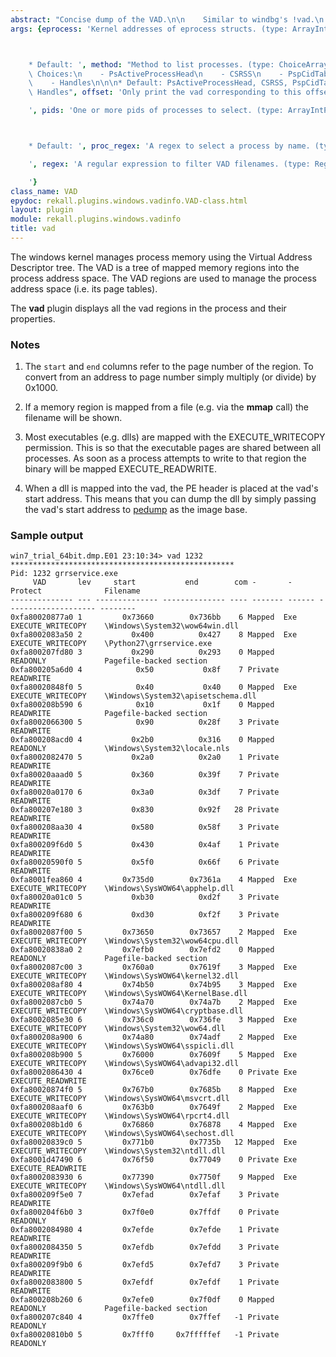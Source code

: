 ```yaml
---
abstract: "Concise dump of the VAD.\n\n    Similar to windbg's !vad.\n    "
args: {eprocess: 'Kernel addresses of eprocess structs. (type: ArrayIntParser)



    * Default: ', method: "Method to list processes. (type: ChoiceArray)\n\n\n* Valid\
    \ Choices:\n    - PsActiveProcessHead\n    - CSRSS\n    - PspCidTable\n    - Sessions\n\
    \    - Handles\n\n\n* Default: PsActiveProcessHead, CSRSS, PspCidTable, Sessions,\
    \ Handles", offset: 'Only print the vad corresponding to this offset. (type: IntParser)

    ', pids: 'One or more pids of processes to select. (type: ArrayIntParser)



    * Default: ', proc_regex: 'A regex to select a process by name. (type: RegEx)

    ', regex: 'A regular expression to filter VAD filenames. (type: RegEx)

    '}
class_name: VAD
epydoc: rekall.plugins.windows.vadinfo.VAD-class.html
layout: plugin
module: rekall.plugins.windows.vadinfo
title: vad
---
```


The windows kernel manages process memory using the Virtual Address Descriptor
tree. The VAD is a tree of mapped memory regions into the process address
space. The VAD regions are used to manage the process address space (i.e. its
page tables).

The **vad** plugin displays all the vad regions in the process and their
properties.

### Notes

1. The `start` and `end` columns refer to the page number of the region. To
   convert from an address to page number simply multiply (or divide) by 0x1000.

2. If a memory region is mapped from a file (e.g. via the **mmap** call) the
   filename will be shown.

3. Most executables (e.g. dlls) are mapped with the EXECUTE_WRITECOPY
   permission. This is so that the executable pages are shared between all
   processes. As soon as a process attempts to write to that region the binary
   will be mapped EXECUTE_READWRITE.

4. When a dll is mapped into the vad, the PE header is placed at the vad's start
   address. This means that you can dump the dll by simply passing the vad's
   start address to [pedump](PEDump.html) as the image base.

### Sample output

```
win7_trial_64bit.dmp.E01 23:10:34> vad 1232
**************************************************
Pid: 1232 grrservice.exe
     VAD       lev     start           end        com -       -      Protect              Filename
-------------- --- -------------- -------------- ---- ------- ------ -------------------- --------
0xfa80020877a0 1         0x73660        0x736bb    6 Mapped  Exe    EXECUTE_WRITECOPY    \Windows\System32\wow64win.dll
0xfa8002083a50 2           0x400          0x427    8 Mapped  Exe    EXECUTE_WRITECOPY    \Python27\grrservice.exe
0xfa800207fd80 3           0x290          0x293    0 Mapped         READONLY             Pagefile-backed section
0xfa800205a6d0 4            0x50           0x8f    7 Private        READWRITE
0xfa80020848f0 5            0x40           0x40    0 Mapped  Exe    EXECUTE_WRITECOPY    \Windows\System32\apisetschema.dll
0xfa800208b590 6            0x10           0x1f    0 Mapped         READWRITE            Pagefile-backed section
0xfa8002066300 5            0x90          0x28f    3 Private        READWRITE
0xfa800208acd0 4           0x2b0          0x316    0 Mapped         READONLY             \Windows\System32\locale.nls
0xfa8002082470 5           0x2a0          0x2a0    1 Private        READWRITE
0xfa80020aaad0 5           0x360          0x39f    7 Private        READWRITE
0xfa80020a0170 6           0x3a0          0x3df    7 Private        READWRITE
0xfa800207e180 3           0x830          0x92f   28 Private        READWRITE
0xfa800208aa30 4           0x580          0x58f    3 Private        READWRITE
0xfa800209f6d0 5           0x430          0x4af    1 Private        READWRITE
0xfa80020590f0 5           0x5f0          0x66f    6 Private        READWRITE
0xfa8001fea860 4         0x735d0        0x7361a    4 Mapped  Exe    EXECUTE_WRITECOPY    \Windows\SysWOW64\apphelp.dll
0xfa80020a01c0 5           0xb30          0xd2f    3 Private        READWRITE
0xfa800209f680 6           0xd30          0xf2f    3 Private        READWRITE
0xfa8002087f00 5         0x73650        0x73657    2 Mapped  Exe    EXECUTE_WRITECOPY    \Windows\System32\wow64cpu.dll
0xfa80020838a0 2         0x7efb0        0x7efd2    0 Mapped         READONLY             Pagefile-backed section
0xfa8002087c00 3         0x760a0        0x7619f    3 Mapped  Exe    EXECUTE_WRITECOPY    \Windows\SysWOW64\kernel32.dll
0xfa800208af80 4         0x74b50        0x74b95    3 Mapped  Exe    EXECUTE_WRITECOPY    \Windows\SysWOW64\KernelBase.dll
0xfa8002087cb0 5         0x74a70        0x74a7b    2 Mapped  Exe    EXECUTE_WRITECOPY    \Windows\SysWOW64\cryptbase.dll
0xfa8002085e30 6         0x736c0        0x736fe    3 Mapped  Exe    EXECUTE_WRITECOPY    \Windows\System32\wow64.dll
0xfa800208a900 6         0x74a80        0x74adf    2 Mapped  Exe    EXECUTE_WRITECOPY    \Windows\SysWOW64\sspicli.dll
0xfa800208b900 5         0x76000        0x7609f    5 Mapped  Exe    EXECUTE_WRITECOPY    \Windows\SysWOW64\advapi32.dll
0xfa8002086430 4         0x76ce0        0x76dfe    0 Private Exe    EXECUTE_READWRITE
0xfa80020874f0 5         0x767b0        0x7685b    8 Mapped  Exe    EXECUTE_WRITECOPY    \Windows\SysWOW64\msvcrt.dll
0xfa800208aaf0 6         0x763b0        0x7649f    2 Mapped  Exe    EXECUTE_WRITECOPY    \Windows\SysWOW64\rpcrt4.dll
0xfa800208b1d0 6         0x76860        0x76878    4 Mapped  Exe    EXECUTE_WRITECOPY    \Windows\SysWOW64\sechost.dll
0xfa80020839c0 5         0x771b0        0x7735b   12 Mapped  Exe    EXECUTE_WRITECOPY    \Windows\System32\ntdll.dll
0xfa8001d47490 6         0x76f50        0x77049    0 Private Exe    EXECUTE_READWRITE
0xfa8002083930 6         0x77390        0x7750f    9 Mapped  Exe    EXECUTE_WRITECOPY    \Windows\SysWOW64\ntdll.dll
0xfa800209f5e0 7         0x7efad        0x7efaf    3 Private        READWRITE
0xfa800204f6b0 3         0x7f0e0        0x7ffdf    0 Private        READONLY
0xfa8002084980 4         0x7efde        0x7efde    1 Private        READWRITE
0xfa8002084350 5         0x7efdb        0x7efdd    3 Private        READWRITE
0xfa800209f9b0 6         0x7efd5        0x7efd7    3 Private        READWRITE
0xfa8002083800 5         0x7efdf        0x7efdf    1 Private        READWRITE
0xfa800208b260 6         0x7efe0        0x7f0df    0 Mapped         READONLY             Pagefile-backed section
0xfa800207c840 4         0x7ffe0        0x7ffef   -1 Private        READONLY
0xfa80020810b0 5         0x7fff0     0x7fffffef   -1 Private        READONLY
```